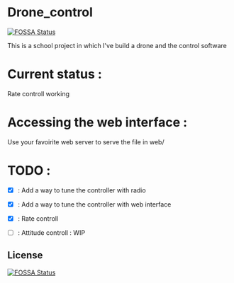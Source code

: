 # Drone_control
[![FOSSA Status](https://app.fossa.com/api/projects/git%2Bgithub.com%2FHenri2h%2FDrone_control.svg?type=shield)](https://app.fossa.com/projects/git%2Bgithub.com%2FHenri2h%2FDrone_control?ref=badge_shield)


This is a school project in which I've build a drone and the control software

# Current status :

Rate controll working

# Accessing the web interface :
Use your favoirite web server to serve the file in web/

# TODO :
- [x] : Add a way to tune the controller with radio
- [x] : Add a way to tune the controller with web interface

- [x] : Rate controll
- [ ] : Attitude controll : WIP


## License
[![FOSSA Status](https://app.fossa.com/api/projects/git%2Bgithub.com%2FHenri2h%2FDrone_control.svg?type=large)](https://app.fossa.com/projects/git%2Bgithub.com%2FHenri2h%2FDrone_control?ref=badge_large)